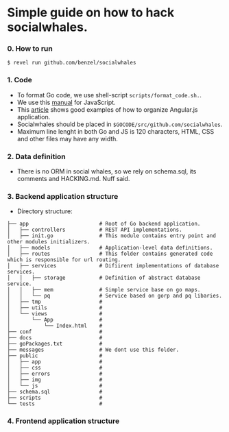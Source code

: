 # Simple guide on how to hack socialwhales.

### 0. How to run

```
$ revel run github.com/benzel/socialwhales
```

### 1. Code

* To format Go code, we use shell-script `scripts/format_code.sh.`.
* We use this [manual](http://google-styleguide.googlecode.com/svn/trunk/javascriptguide.xml) for JavaScript.
* This [article](https://gocardless.com/blog/building-a-large-angular-application/) shows good examples of how to organize Angular.js application.
* Socialwhales should be placed in `$GOCODE/src/github.com/socialwhales`.
* Maximum line lenght in both Go and JS is 120 characters, HTML, CSS and other files may have any width.

### 2. Data definition

* There is no ORM in social whales, so we rely on schema.sql, its comments and HACKING.md. Nuff said.


### 3. Backend application structure

* Directory structure:

```
├── app                       # Root of Go backend application.
│   ├── controllers           # REST API implementations.
│   ├── init.go               # This module contains entry point and other modules initializers.
│   ├── models                # Application-level data definitions.
│   ├── routes                # This folder contains generated code which is responsible for url routing.
│   ├── services              # Difiirent implementations of database services.
│   │   ├── storage           # Definition of abstract database service.
│   │   ├── mem               # Simple service base on go maps.
│   │   └── pq                # Service based on gorp and pq libaries.
│   ├── tmp                   # 
│   ├── utils                 #
│   └── views                 #
│       └── App               #
│           └── Index.html    #
├── conf                      #
├── docs                      #
├── goPackages.txt            #
├── messages                  # We dont use this folder.
├── public                    #
│   ├── app                   #
│   ├── css                   #
│   ├── errors                #
│   ├── img                   #
│   └── js                    #
├── schema.sql                #
├── scripts                   #
└── tests                     #
```


### 4. Frontend application structure

